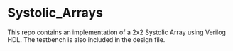 # Systolic_Arrays
This repo contains an implementation of a 2x2 Systolic Array using Verilog HDL. The testbench is also included in the design file. 

